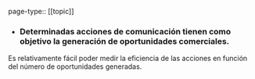 page-type:: [[topic]]
- ### Determinadas acciones de comunicación tienen como objetivo la generación de oportunidades comerciales.

Es relativamente fácil poder medir la eficiencia de las acciones en función del número de oportunidades generadas.


